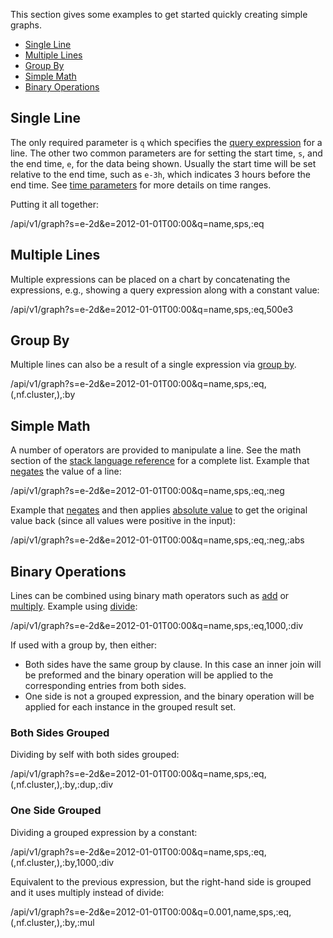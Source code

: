 This section gives some examples to get started quickly creating simple graphs.

* [Single Line](#single-line)
* [Multiple Lines](#multiple-lines)
* [Group By](#group-by)
* [Simple Math](#simple-math)
* [Binary Operations](#binary-operations)

## Single Line

The only required parameter is `q` which specifies the [query expression](Stack-Langauge) for
a line. The other two common parameters are for setting the start time, `s`, and the end time, `e`,
for the data being shown. Usually the start time will be set relative to the end time, such as
`e-3h`, which indicates 3 hours before the end time. See [time parameters](Time-Parameters) for
more details on time ranges.

Putting it all together:

/api/v1/graph?s=e-2d&e=2012-01-01T00:00&q=name,sps,:eq

## Multiple Lines

Multiple expressions can be placed on a chart by concatenating the expressions, e.g., showing
a query expression along with a constant value:

/api/v1/graph?s=e-2d&e=2012-01-01T00:00&q=name,sps,:eq,500e3

## Group By

Multiple lines can also be a result of a single expression via [group by](data-by).

/api/v1/graph?s=e-2d&e=2012-01-01T00:00&q=name,sps,:eq,(,nf.cluster,),:by

## Simple Math

A number of operators are provided to manipulate a line. See the math section of the
[stack language reference](Stack-Language-Reference) for a complete list.
Example that [negates](math-neg) the value of a line: 

/api/v1/graph?s=e-2d&e=2012-01-01T00:00&q=name,sps,:eq,:neg

Example that [negates](math-neg) and then applies [absolute value](math-abs) to get the
original value back (since all values were positive in the input): 

/api/v1/graph?s=e-2d&e=2012-01-01T00:00&q=name,sps,:eq,:neg,:abs

## Binary Operations

Lines can be combined using binary math operators such as [add](math-add) or [multiply](math-mul).
Example using [divide](math-div):

/api/v1/graph?s=e-2d&e=2012-01-01T00:00&q=name,sps,:eq,1000,:div

If used with a group by, then either:

* Both sides have the same group by clause. In this case an inner join will be preformed and the
  binary operation will be applied to the corresponding entries from both sides.
* One side is not a grouped expression, and the binary operation will be applied for each instance
  in the grouped result set.

### Both Sides Grouped

Dividing by self with both sides grouped:

/api/v1/graph?s=e-2d&e=2012-01-01T00:00&q=name,sps,:eq,(,nf.cluster,),:by,:dup,:div
  
### One Side Grouped

Dividing a grouped expression by a constant:

/api/v1/graph?s=e-2d&e=2012-01-01T00:00&q=name,sps,:eq,(,nf.cluster,),:by,1000,:div

Equivalent to the previous expression, but the right-hand side is grouped and it uses multiply
instead of divide:

/api/v1/graph?s=e-2d&e=2012-01-01T00:00&q=0.001,name,sps,:eq,(,nf.cluster,),:by,:mul
